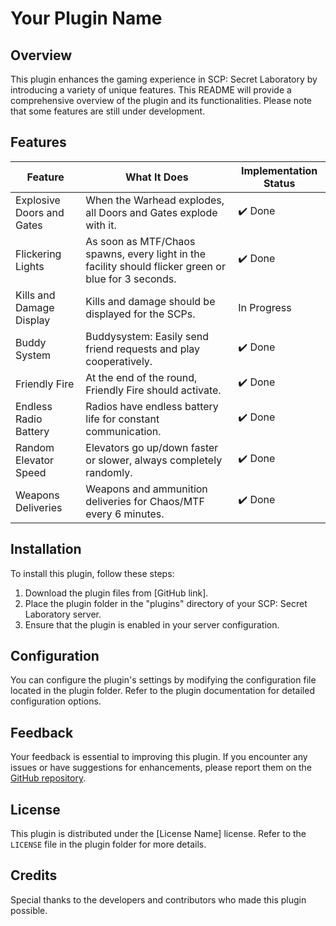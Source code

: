 # Your Plugin Name

## Overview

This plugin enhances the gaming experience in SCP: Secret Laboratory by introducing a variety of unique features. This README will provide a comprehensive overview of the plugin and its functionalities. Please note that some features are still under development.

## Features

| Feature                 | What It Does                                                          | Implementation Status |
|-------------------------|-----------------------------------------------------------------------|-----------------------|
| Explosive Doors and Gates| When the Warhead explodes, all Doors and Gates explode with it.     | ✔️ Done               |
| Flickering Lights       | As soon as MTF/Chaos spawns, every light in the facility should flicker green or blue for 3 seconds.     | ✔️ Done               |
| Kills and Damage Display| Kills and damage should be displayed for the SCPs.                  | In Progress           |
| Buddy System            | Buddysystem: Easily send friend requests and play cooperatively.    | ✔️ Done               |
| Friendly Fire           | At the end of the round, Friendly Fire should activate.             | ✔️ Done               |
| Endless Radio Battery   | Radios have endless battery life for constant communication.        | ✔️ Done               |
| Random Elevator Speed   | Elevators go up/down faster or slower, always completely randomly.  | ✔️ Done               |
| Weapons Deliveries      | Weapons and ammunition deliveries for Chaos/MTF every 6 minutes.    | ✔️ Done               |

## Installation

To install this plugin, follow these steps:

1. Download the plugin files from [GitHub link].
2. Place the plugin folder in the "plugins" directory of your SCP: Secret Laboratory server.
3. Ensure that the plugin is enabled in your server configuration.

## Configuration

You can configure the plugin's settings by modifying the configuration file located in the plugin folder. Refer to the plugin documentation for detailed configuration options.

## Feedback

Your feedback is essential to improving this plugin. If you encounter any issues or have suggestions for enhancements, please report them on the [GitHub repository](https://github.com/yourpluginrepository).

## License

This plugin is distributed under the [License Name] license. Refer to the `LICENSE` file in the plugin folder for more details.

## Credits

Special thanks to the developers and contributors who made this plugin possible.
